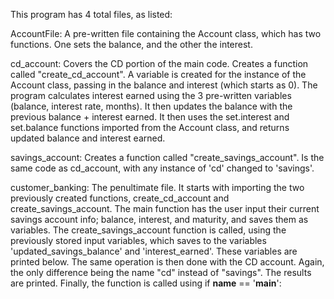 This program has 4 total files, as listed:

AccountFile: A pre-written file containing the Account class, which has two functions. One sets the balance, and the other the interest.

cd_account: Covers the CD portion of the main code. Creates a function called "create_cd_account". A variable is created for the instance of the Account class, passing in the balance and interest (which starts as 0). The program calculates interest earned using the 3 pre-written variables (balance, interest rate, months). It then updates the balance with the previous balance + interest earned. It then uses the set.interest and set.balance functions imported from the Account class, and returns updated balance and interest earned.

savings_account: Creates a function called "create_savings_account". Is the same code as cd_account, with any instance of 'cd' changed to 'savings'.

customer_banking: The penultimate file. It starts with importing the two previously created functions, create_cd_account and create_savings_account. The main function has the user input their current savings account info; balance, interest, and maturity,
and saves them as variables. The create_savings_account function is called, using the previously stored input variables, which saves to the variables 'updated_savings_balance' and 'interest_earned'. These variables are printed below.
The same operation is then done with the CD account. Again, the only difference being the name "cd" instead of "savings". The results are printed. Finally, the function is called using if __name__ == '__main__':


